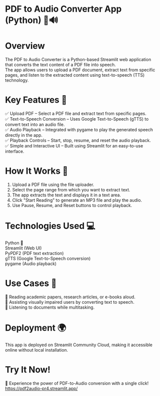 # PDF to Audio Converter App (Python) 📄🔊
# Overview
The PDF to Audio Converter is a Python-based Streamlit web application that converts the text content of a PDF file into speech.   
The app allows users to upload a PDF document, extract text from specific pages, and listen to the extracted content using text-to-speech (TTS) technology.
# Key Features 🚀
✅ Upload PDF – Select a PDF file and extract text from specific pages.  
✅ Text-to-Speech Conversion – Uses Google Text-to-Speech (gTTS) to convert text into an audio file.  
✅ Audio Playback – Integrated with pygame to play the generated speech directly in the app.  
✅ Playback Controls – Start, stop, resume, and reset the audio playback.  
✅ Simple and Interactive UI – Built using Streamlit for an easy-to-use interface.  

# How It Works 🔧
1. Upload a PDF file using the file uploader.  
2. Select the page range from which you want to extract text.  
3. The app extracts the text and displays it in a text area.  
4. Click "Start Reading" to generate an MP3 file and play the audio.  
5. Use Pause, Resume, and Reset buttons to control playback.  

# Technologies Used 💻
Python 🐍  
Streamlit (Web UI)  
PyPDF2 (PDF text extraction)  
gTTS (Google Text-to-Speech conversion)  
pygame (Audio playback)  

# Use Cases 🎯
🔹 Reading academic papers, research articles, or e-books aloud.  
🔹 Assisting visually impaired users by converting text to speech.  
🔹 Listening to documents while multitasking.  

# Deployment 🌍
This app is deployed on Streamlit Community Cloud, making it accessible online without local installation.

# Try It Now!
🚀 Experience the power of PDF-to-Audio conversion with a single click!  
https://pdf2audio-pr4.streamlit.app/
